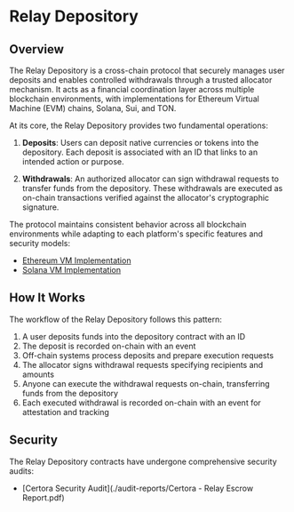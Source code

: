 # Relay Depository

## Overview

The Relay Depository is a cross-chain protocol that securely manages user deposits and enables controlled withdrawals through a trusted allocator mechanism. It acts as a financial coordination layer across multiple blockchain environments, with implementations for Ethereum Virtual Machine (EVM) chains, Solana, Sui, and TON.

At its core, the Relay Depository provides two fundamental operations:

1. **Deposits**: Users can deposit native currencies or tokens into the depository. Each deposit is associated with an ID that links to an intended action or purpose.

2. **Withdrawals**: An authorized allocator can sign withdrawal requests to transfer funds from the depository. These withdrawals are executed as on-chain transactions verified against the allocator's cryptographic signature.

The protocol maintains consistent behavior across all blockchain environments while adapting to each platform's specific features and security models:

- [Ethereum VM Implementation](./docs/EthereumVMImplementation.md)
- [Solana VM Implementation](./docs/SolanaVMImplementation.md)

## How It Works

The workflow of the Relay Depository follows this pattern:

1. A user deposits funds into the depository contract with an ID
2. The deposit is recorded on-chain with an event
3. Off-chain systems process deposits and prepare execution requests
4. The allocator signs withdrawal requests specifying recipients and amounts
5. Anyone can execute the withdrawal requests on-chain, transferring funds from the depository
6. Each executed withdrawal is recorded on-chain with an event for attestation and tracking

## Security

The Relay Depository contracts have undergone comprehensive security audits:

- [Certora Security Audit](./audit-reports/Certora - Relay Escrow Report.pdf)
